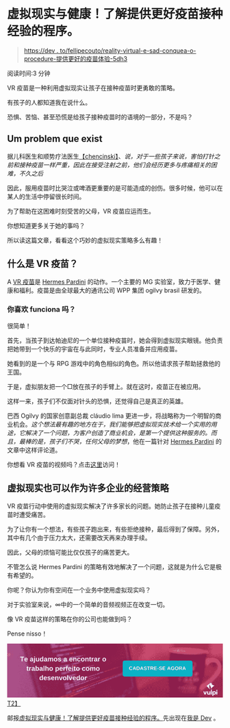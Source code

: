 # 虚拟现实与健康！了解提供更好疫苗接种经验的程序。

> [https://dev . to/fellipecouto/reality-virtual-e-sad-conquea-o-procedure-提供更好的疫苗体验-5dh3](https://dev.to/fellipecouto/realidade-virtual-e-sade-conhea-o-procedimento-que-oferece-melhor-experincia-na-vacinao-5dh3)

阅读时间:3 分钟

VR 疫苗是一种利用虚拟现实让孩子在接种疫苗时更勇敢的策略。

有孩子的人都知道我在说什么。

恐惧、苦恼、甚至恐慌是给孩子接种疫苗时的语境的一部分，不是吗？

## **Um problem que exist**

据儿科医生和顺势疗法医生[【chencinski】](////www.doutormoises.com.br/institucional/quem-somos.aspx)、*说，对于一些孩子来说，害怕打针之前和接种疫苗一样严重，因此在接受注射之前，他们会经历更多与疼痛相关的困难，不久之后*

因此，服用疫苗时比哭泣或啤酒更重要的是可能造成的创伤。很多时候，他可以在某人的生活中停留很长时间。

为了帮助在这困难时刻受苦的父母，VR 疫苗应运而生。

你想知道更多关于她的事吗？

所以读这篇文章，看看这个巧妙的虚拟现实策略多么有趣！

## **什么是 VR 疫苗？**

A [VR 疫苗](////www.ogilvy.com.br/cases/vr-vacina)是 [Hermes Pardini](////www3.hermespardini.com.br/pagina/1959/home.aspx) 的动作。一个主要的 MG 实验室，致力于医学、健康和福利。疫苗是由全球最大的通讯公司 WPP 集团 ogilvy brasil 研发的。

### **你喜欢 funciona 吗？**

很简单！

首先，当孩子到达帕迪尼的一个单位接种疫苗时，她会得到虚拟现实眼镜。他负责把她带到一个快乐的宇宙在与此同时，专业人员准备并应用疫苗。

她看到的是一个与 RPG 游戏中的角色相似的角色。所以他请求孩子帮助拯救他的王国。

于是，虚拟朋友把一个□放在孩子的手臂上。就在这时，疫苗正在被应用。

这样一来，孩子们不仅面对针头的恐惧，还觉得自己是真正的英雄。

巴西 Ogilvy 的国家创意副总裁 cláudio lima 更进一步，将战略称为一个明智的商业机会。*这个想法最有趣的地方在于，我们能够把虚拟现实技术给一个实用的用途，它解决了一个问题，为客户创造了商业机会，是第一个提供这种服务的。而且，最棒的是，孩子们不哭，任何父母的梦想*，他在一篇针对 [Hermes Pardini](////www3.hermespardini.com.br/pagina/2179/realidade-virtual-transforma-a-experiencia-da-vacinacao-infantil-.aspx) 的文章中这样评论道。

你想看 VR 疫苗的视频吗？点击[这里](////www.youtube.com/watch?v=P9JwAH0298w)访问！

## **虚拟现实也可以作为许多企业的经营策略**

VR 疫苗行动中使用的虚拟现实解决了许多家长的问题。她防止孩子在接种儿童疫苗时遭受痛苦。

为了让你有一个想法，有些孩子跑出来，有些拒绝接种，最后得到了保障。另外，其中有几个由于压力太大，还需要改天再来办理手续。

因此，父母的烦恼可能比仅仅孩子的痛苦更大。

不管怎么说 Hermes Pardini 的策略有效地解决了一个问题，这就是为什么它是极有希望的。

你呢？你认为你有空间在一个业务中使用虚拟现实吗？

对于实验室来说，∞中的一个简单的音频视频正在改变一切。

像 VR 疫苗这样的策略在你的公司也能做到吗？

Pense nisso！

[![diferença entre profissoes](img/42e31de94f11416f2e66f07d73e1995f.png)T2】](////vulpi.com.br/)

邮报[虚拟现实与健康！了解提供更好疫苗接种经验的程序。](////eusoudev.com.br/realidade-virtual-na-saude/)先出现在[我是 Dev](////eusoudev.com.br) 。